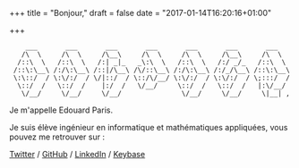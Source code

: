 +++
title = "Bonjour,"
draft = false
date = "2017-01-14T16:20:16+01:00"

+++
```blue
    ___       ___       ___       ___       ___       ___       ___   
   /\  \     /\  \     /\__\     /\  \     /\  \     /\__\     /\  \  
  /::\  \   /::\  \   /:| _|_   _\:\  \   /::\  \   /:/ _/_   /::\  \ 
 /::\:\__\ /:/\:\__\ /::|/\__\ /\/::\__\ /:/\:\__\ /:/_/\__\ /::\:\__\
 \:\::/  / \:\/:/  / \/|::/  / \::/\/__/ \:\/:/  / \:\/:/  / \;:::/  /
  \::/  /   \::/  /    |:/  /   \/__/     \::/  /   \::/  /   |:\/__/ 
   \/__/     \/__/     \/__/               \/__/     \/__/     \|__| ,
```
Je m'appelle Edouard Paris.

Je suis élève ingénieur en informatique et mathématiques appliquées, 
vous pouvez me retrouver sur :

  [Twitter](https://twitter.com/edouardparis)
/ [GitHub](https://github.com/edouardparis)
/ [LinkedIn](https://www.linkedin.com/in/parisedouard/)
/ [Keybase](https://www.keybase.io/edouardparis)
